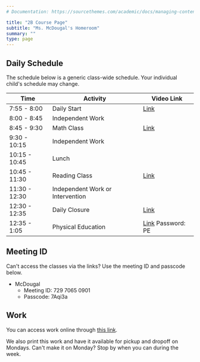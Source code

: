 ```yaml
---
# Documentation: https://sourcethemes.com/academic/docs/managing-content/

title: "2B Course Page"
subtitle: "Ms. McDougal's Homeroom"
summary: ""
type: page
---
```


## Daily Schedule

The schedule below is a generic class-wide schedule. Your individual
child's schedule may change.

Time|Activity|Video Link
---|---|---
7:55 - 8:00|Daily Start|[Link](https://us04web.zoom.us/j/72970650901?pwd=WXJZSjVkS29KSGo5NitTNHBNNC9PQT09)
8:00 - 8:45|Independent Work|
8:45 - 9:30|Math Class|[Link](https://us04web.zoom.us/j/72970650901?pwd=WXJZSjVkS29KSGo5NitTNHBNNC9PQT09)
9:30 - 10:15|Independent Work|
10:15 - 10:45|Lunch|
10:45 - 11:30|Reading Class|[Link](https://us04web.zoom.us/j/72970650901?pwd=WXJZSjVkS29KSGo5NitTNHBNNC9PQT09)
11:30 - 12:30|Independent Work or Intervention|
12:30 - 12:35|Daily Closure|[Link](https://us04web.zoom.us/j/72970650901?pwd=WXJZSjVkS29KSGo5NitTNHBNNC9PQT09)
12:35 - 1:05|Physical Education|[Link](https://us04web.zoom.us/j/2014753721) Password: PE

## Meeting ID

Can't access the classes via the links? Use the meeting ID and passcode
below.

- McDougal
  - Meeting ID: 729 7065 0901
  - Passcode: 7Aqi3a

## Work

You can access work online through
[this link](https://drive.google.com/drive/folders/1CSBAhYM7FmlnD0-E5V7hRnuKBpR75_xx?usp=sharing).

We also print this work
and have it available for pickup and dropoff on Mondays. Can't make it
on Monday? Stop by when you can during the week.



